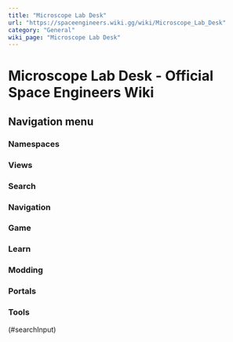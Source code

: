 ```yaml
---
title: "Microscope Lab Desk"
url: "https://spaceengineers.wiki.gg/wiki/Microscope_Lab_Desk"
category: "General"
wiki_page: "Microscope Lab Desk"
---
```


# Microscope Lab Desk - Official Space Engineers Wiki

## Navigation menu

### Namespaces

### Views

### Search

### Navigation

### Game

### Learn

### Modding

### Portals

### Tools

(#searchInput)